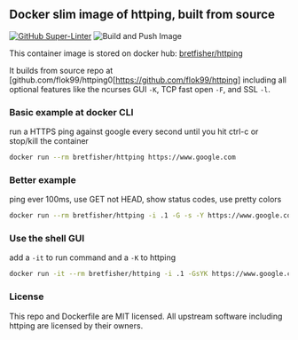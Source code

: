 ## Docker slim image of httping, built from source

[![GitHub Super-Linter](https://github.com/bretfisher/httping-docker/workflows/Lint%20Code%20Base/badge.svg)](https://github.com/marketplace/actions/super-linter)
![Build and Push Image](https://github.com/bretfisher/httping-docker/actions/workflows/docker-build-and-push.yml/badge.svg?branch=main)

This container image is stored on docker hub: [bretfisher/httping](https://hub.docker.com/r/bretfisher/httping/)

It builds from source repo at [github.com/flok99/httping0[https://github.com/flok99/httping] including all optional features
like the ncurses GUI `-K`, TCP fast open `-F`, and SSL `-l`.

### Basic example at docker CLI

run a HTTPS ping against google every second until you hit ctrl-c or stop/kill the container

```bash
docker run --rm bretfisher/httping https://www.google.com
```

### Better example

ping ever 100ms, use GET not HEAD, show status codes, use pretty colors

```bash
docker run --rm bretfisher/httping -i .1 -G -s -Y https://www.google.com
```

### Use the shell GUI

add a `-it` to run command and a `-K` to httping

```bash
docker run -it --rm bretfisher/httping -i .1 -GsYK https://www.google.com
```

### License

This repo and Dockerfile are MIT licensed. All upstream software including httping are licensed by their owners.
